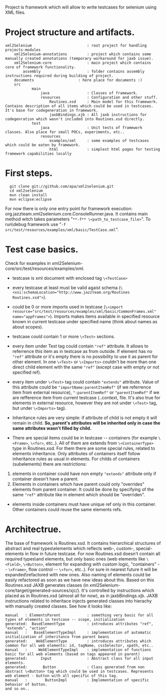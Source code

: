 Project is framework which will allow to write testcases for selenium using XML files.

# Project structure and artifacts.
```
xml2Selenium                         : root project for handling projects-modules
    xml2Selenium-annotations         : project which contains some manually created annotations (temporary workaround for jaxb issue).
    xml2Selenium-core                : main project which contains core of framework functionality.
        assembly                     : folder contains assembly instructions required during building of project.
	documents                    : here place for documents :)
	src
            main
                java                 : Classes of framework.
                resources            : Configuration and other stuff.
                    Routines.xsd     : Main model for this framework. Contains description of all items which could be used in testcases. It's base for codegeneration in framework.
                    jaxbBindings.xjb : All jaxb instructions for codegenration which wasn't included into Routines.xsd directly.
            test
                java                 : Unit tests of framework classes. Also place for small POCs, experiments, etc..
                resources
                    examples/xml     : some examples of testcases which could be eaten by framework.
                    html             : simplest html pages for testing framework capabilities locally
```

# First steps.
```
  git clone git://github.com/apa/xml2selenium.git
  cd xml2selenium
  mvn clean install
  mvn eclipse:eclipse
```

For now there is only one entry point for framework execution: org.jazzteam.xml2selenium.core.ConsoleRunner.java. It contains main method witch takes parameters "`**-f** \<path_to_testcase_file>`". To run\debug framework use "`-f src/test/resources/examples/xml/basic/TestCase.xml`".

# Test case basics.

Check for examples in xml2Selenium-core/src/test/resources/examples/xml.

* testcase is xml document with enclosed tag `\<TestCase>`

* every testcase at least must be valid agaist schema (`\<xsi:schemaLocation="http://www.jazzteam.org/Routines Routines.xsd">`).

* could be 0 or more imports used in testcase (`\<import resource="src/test/resources/examples/xml/basic/CommonFrames.xml" name="appFrames">`). Imports makes items available in specified resource known in current testcase under specified name (think about names as about scopes).

* testcase could contain 1 or more `\<Test>` sections. 

* every item under Test tag could contain `"ref"` attribute. It allows to referrence this item as in testcase as from outside. If element has no `"ref"` attribute or it's empty there is no possibility to use it as parent for other element. In one `\<Test>` or `\<Imports>` couldn't be more than one direct child element with the same `"ref"` (except case with empty or not specified ref).

* every item under `\<Test>` tag could contain `"extends"` attribute. Value of this attribute could be `"importName:parentItemRef"` (if we referrence item from external resource), `":parentItemRef"` or `"parentItemRef"` if we are refference item from current testcase (..context, file. It's also true for elements in external resource, however they are not under `\<Test>` tag, but under `\<Imports>` tag). 

* Inheritance rules are very simple: if attribute of child is not empty it will remain in child. **So, parent's attributes will be inherited only in case the same attributes wasn't filled by child.** 

* There are special items could be in testcase -- containers (for example `\<Frame>`, `\<for>`, etc..). All of them are extends from `\<ContainerType>` type in Routines.xsd. For them there are some special rules, related to elements inheritance. Only attributes of containers itself follow inheritance rules as usual in elements. For childs of containers (subelements) there are restrictions: 
1. elements in container could have non empty `"extends"` attribute only if container doesn't have a parent. 
2. Elements in containers which have parent could only "overrides" elements from parent container. It could be done by specifying of the same `"ref"` attribute like in element which should be "overriden".

* elements inside containers must have unique ref only in this container. Other containers could reuse the same elements refs.


# Architectrue.
The base of framework is Routines.xsd. It contains hierarchical structures of abstract and real types\elements which reflects web-, custom-, special- elements in flow in future testcase. For now Routines.xsd doesn't contain all required types\and elements, but only basic ones (web elements like `\<Field>`, `\<Button>`, element for expanding with custom logic, "containers" -- `\<Frame>`, flow control -- `\<for>`, etc..). For sure in nearest future it will be expanded\refactored with new ones. Also naming of elements could be easily refactored as soon as we have new ideas about this. 
Based on this Routines.xsd JAXB generates classes (in xml2Selenium-core/target/generated-sources/xjc/). It's controlled by instructions which placed as in Routines.xsd (almost all for now), as in jaxbBindings.xjb.
JAXB instructions related to inheritace injects generated classes into hierachy with manually created classes. See how it looks like:

```
manual   : ElementsParent            : something very basic for all types of elements in testcase -- scope, initialization
generated:  BaseElementType          : introduces attributes "ref", "extends", "action"
manual   :   BaseElementTypeImpl     : implementation of automatic initialization of inheritance from parent beans
generated:    WebElementType         : introduces attributes which common for all web elements: id, tagName, cssSelector, xpath, etc..
manual   :     WebElementTypeImpl    : implementation of functions basic for all web elements (based on tags appeared in parent)
generated:      Input                : Abstract class for all input elements.
generated:       Button              : Class generated from non abstract \<Button> tag which could be used in testcases. Represents web element - button with all specific of this tag.
manual   :        ButtonImpl         : Implementation of specific behavior of button.
and so on..
```

